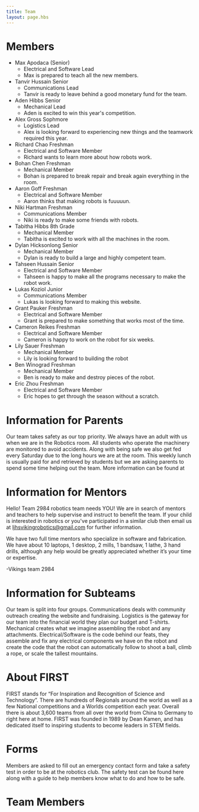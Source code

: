 ```yaml
---
title: Team
layout: page.hbs
---
```


# Members

- Max Apodaca (Senior)
  - Electrical and Software Lead
  - Max is prepared to teach all the new members.
- Tanvir Hussain Senior
  - Communications Lead
  - Tanvir is ready to leave behind a good monetary fund for the team.
- Aden Hibbs Senior
  - Mechanical Lead
  - Aden is excited to win this year's competition.
- Alex Gross Sophmore
  - Logistics Lead
  - Alex is looking forward to experiencing new things and the teamwork required this year.
- Richard Chao Freshman
  - Electrical and Software Member
  - Richard wants to learn more about how robots work.
- Bohan Chen Freshman
  - Mechanical Member
  - Bohan is prepared to break repair and break again everything in the room.
- Aaron Goff Freshman
  - Electrical and Software Member
  - Aaron thinks that making robots is fuuuuun.
- Niki Hartman Freshman
  - Communications Member
  - Niki is ready to make some friends with robots.
- Tabitha Hibbs 8th Grade
  - Mechanical Member
  - Tabitha is excited to work with all the machines in the room.
- Dylan Hicksonlong Senior
  - Mechanical Member
  - Dylan is ready to build a large and highly competent team.
- Tahseen Hussain Senior
  - Electrical and Software Member
  - Tahseen is happy to make all the programs necessary to make the robot work.
- Lukas Koziol Junior
  - Communications Member
  - Lukas is looking forward to making this website.
- Grant Pauker Freshman
  - Electrical and Software Member
  - Grant is prepared to make something that works most of the time.
- Cameron Reikes Freshman
  - Electrical and Software Member
  - Cameron is happy to work on the robot for six weeks.
- Lily Sauer Freshman
  - Mechanical Member
  - Lily is looking forward to building the robot
- Ben Winograd Freshman
  - Mechanical Member
  - Ben is ready to make and destroy pieces of the robot.
- Eric Zhou Freshman
  - Electrical and Software Member
  - Eric hopes to get through the season without a scratch.

# Information for Parents

Our team takes safety as our top priority. We always have an adult with us when we are in the Robotics room. All students who operate the machinery are monitored to avoid accidents. Along with being safe we also get fed every Saturday due to the long hours we are at the room. This weekly lunch is usually paid for and retrieved by students but we are asking parents to spend some time helping out the team. More information can be found at 

# Information for Mentors

Hello! Team 2984 robotics team needs YOU! We are in search of mentors and teachers to help supervise and instruct to benefit the team. If your child is interested in robotics or you've participated in a similar club then email us at <a mailto="ljhsvikingrobotics@gmail.com">ljhsvikingrobotics@gmail.com</a> for further information.

We have two full time mentors who specialize in software and fabrication. We have about 10 laptops, 1 desktop, 2 mills, 1 bandsaw, 1 lathe, 3 hand drills, although any help would be greatly appreciated whether it’s your time or expertise.

-Vikings team 2984 

# Information for Subteams

Our team is split into four groups. Communications deals with community outreach creating the website and fundraising. Logistics is the gateway for our team into the financial world they plan our budget and T-shirts. Mechanical creates what we imagine assembling the robot and any attachments. Electrical/Software is the code behind our feats, they assemble and fix any electrical components we have on the robot and create the code that the robot can automatically follow to shoot a ball, climb a rope, or scale the tallest mountains.

# About FIRST

FIRST stands for “For Inspiration and Recognition of Science and Technology”. There are hundreds of Regionals around the world as well as a few National competitions and a Worlds competition each year. Overall there is about 3,600 teams from all over the world from China to Germany to right here at home. FIRST was founded in 1989 by Dean Kamen, and has dedicated itself to inspiring students to become leaders in STEM fields.

# Forms

Members are asked to fill out an emergency contact form and take a safety test in order to be at the robotics club. The safety test can be found here along with a guide to help members know what to do and how to be safe. 

# Team Members

